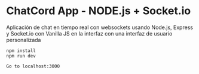 # ChatCord App - NODE.js + Socket.io
Aplicación de chat en tiempo real con websockets usando Node.js, Express y Socket.io con Vanilla JS en la interfaz con una interfaz de usuario personalizada

```
npm install
npm run dev

Go to localhost:3000
```

